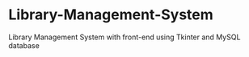 # Library-Management-System
Library Management System with front-end using Tkinter and MySQL database
